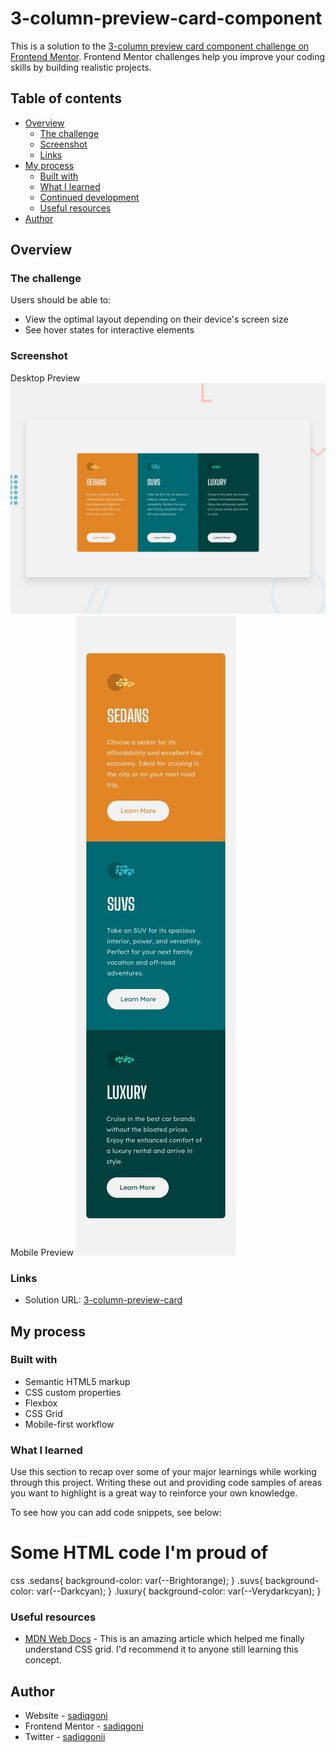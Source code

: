 # 3-column-preview-card-component
This is a solution to the [3-column preview card component challenge on Frontend Mentor](https://www.frontendmentor.io/challenges/3column-preview-card-component-pH92eAR2-). Frontend Mentor challenges help you improve your coding skills by building realistic projects. 

## Table of contents

- [Overview](#overview)
  - [The challenge](#the-challenge)
  - [Screenshot](#screenshot)
  - [Links](#links)
- [My process](#my-process)
  - [Built with](#built-with)
  - [What I learned](#what-i-learned)
  - [Continued development](#continued-development)
  - [Useful resources](#useful-resources)
- [Author](#author)


## Overview

### The challenge

Users should be able to:

- View the optimal layout depending on their device's screen size
- See hover states for interactive elements

### Screenshot

Desktop Preview ![Desktop Preview](./images/desktop-preview.jpg)
Mobile Preview ![Mobile Preview](./images/mobile-design.jpg)

### Links

- Solution URL: [3-column-preview-card](http://3-column-preview-cardd.netlify.app)

## My process

### Built with

- Semantic HTML5 markup
- CSS custom properties
- Flexbox
- CSS Grid
- Mobile-first workflow

### What I learned

Use this section to recap over some of your major learnings while working through this project. Writing these out and providing code samples of areas you want to highlight is a great way to reinforce your own knowledge.

To see how you can add code snippets, see below:


<h1>Some HTML code I'm proud of</h1>

css
.sedans{
    background-color: var(--Brightorange);
}
.suvs{
    background-color: var(--Darkcyan);
}
.luxury{
    background-color: var(--Verydarkcyan);
}


### Useful resources

- [MDN Web Docs](https://developer.mozilla.org) - This is an amazing article which helped me finally understand CSS grid. I'd recommend it to anyone still learning this concept.

## Author

- Website - [sadiqgoni](http://goni-sadiq.netlify.app)
- Frontend Mentor - [sadiqgoni](https://www.frontendmentor.io/profile/sadiqgoni)
- Twitter - [sadiqgonii](https://www.twitter.com/sadiqgonii)
